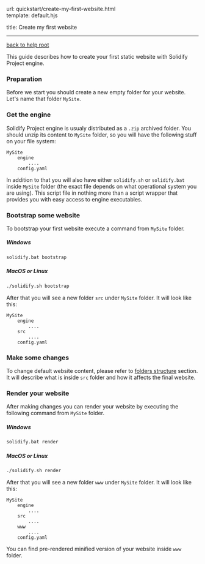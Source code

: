 url:        quickstart/create-my-first-website.html  
template:   default.hjs

title:      Create my first website

---

[back to help root](/index.html)

This guide describes how to create your first static website with Solidify Project engine.

### Preparation

Before we start you should create a new empty folder for your website. Let's name that folder `MySite`.

### Get the engine

Solidify Project engine is usualy distributed as a `.zip` archived folder. You should unzip its content to `MySite` folder, so you will have the following stuff on your file system:

```none
MySite
    engine
        ....
    config.yaml
```

In addition to that you will also have either `solidify.sh` or `solidify.bat` inside `MySite` folder (the exact file depends on what operational system you are using). This script file in nothing more than a script wrapper that provides you with easy access to engine executables.

### Bootstrap some website

To bootstrap your first website execute a command from `MySite` folder.

##### Windows
```bash
solidify.bat bootstrap
```

##### MacOS or Linux
```bash
./solidify.sh bootstrap
```

After that you will see a new folder `src` under `MySite` folder. It will look like this:

```none
MySite
    engine
        ....
    src
        ....
    config.yaml
```

### Make some changes

To change default website content, please refer to [folders structure](/folders-structure.html) section. It will describe what is inside `src` folder and how it affects the final website.

### Render your website

After making changes you can render your website by executing the following command from `MySite` folder.

##### Windows
```bash
solidify.bat render
```

##### MacOS or Linux
```bash
./solidify.sh render
```

After that you will see a new folder `www` under `MySite` folder. It will look like this:

```none
MySite
    engine
        ....
    src
        ....
    www
        ....
    config.yaml
```

You can find pre-rendered minified version of your website inside `www` folder.

